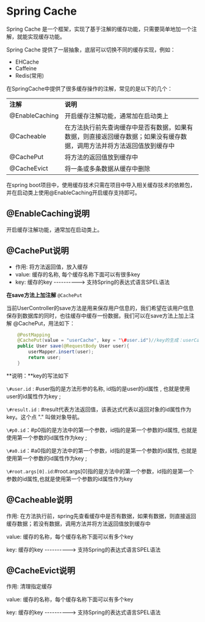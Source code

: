 # Spring Cache

Spring Cache 是一个框架，实现了基于注解的缓存功能，只需要简单地加一个注解，就能实现缓存功能。

Spring Cache 提供了一层抽象，底层可以切换不同的缓存实现，例如：

- EHCache
- Caffeine
- Redis(常用)

在SpringCache中提供了很多缓存操作的注解，常见的是以下的几个：

|   |   |
|---|---|
|**注解**|**说明**|
|@EnableCaching|开启缓存注解功能，通常加在启动类上|
|@Cacheable|在方法执行前先查询缓存中是否有数据，如果有数据，则直接返回缓存数据；如果没有缓存数据，调用方法并将方法返回值放到缓存中|
|@CachePut|将方法的返回值放到缓存中|
|@CacheEvict|将一条或多条数据从缓存中删除|

在spring boot项目中，使用缓存技术只需在项目中导入相关缓存技术的依赖包，并在启动类上使用@EnableCaching开启缓存支持即可。

## @EnableCaching**说明**

开启缓存注解功能，通常加在启动类上。

## **@CachePut说明**

- 作用: 将方法返回值，放入缓存
- value: 缓存的名称, 每个缓存名称下面可以有很多key
- key: 缓存的key ----------> 支持Spring的表达式语言SPEL语法

**在save方法上加注解** `@CachePut`

当前UserController的save方法是用来保存用户信息的，我们希望在该用户信息保存到数据库的同时，也往缓存中缓存一份数据，我们可以在save方法上加上注解 @CachePut，用法如下：

```Java
	@PostMapping
    @CachePut(value = "userCache", key = "\#user.id")//key的生成：userCache::1
    public User save(@RequestBody User user){
        userMapper.insert(user);
        return user;
    }
```

**说明：**key的写法如下

`\#user.id` : #user指的是方法形参的名称, id指的是user的id属性 , 也就是使用user的id属性作为key ;

`\#result.id` : #result代表方法返回值，该表达式代表以返回对象的id属性作为key。这个点 "." 叫做对象导航。

`\#p0.id`：#p0指的是方法中的第一个参数，id指的是第一个参数的id属性, 也就是使用第一个参数的id属性作为key ;

`\#a0.id`：#a0指的是方法中的第一个参数，id指的是第一个参数的id属性, 也就是使用第一个参数的id属性作为key ;

`\#root.args[0].id`:#root.args[0]指的是方法中的第一个参数，id指的是第一个参数的id属性,也就是使用第一个参数的id属性作为key

## **@Cacheable说明**

作用: 在方法执行前，spring先查看缓存中是否有数据，如果有数据，则直接返回缓存数据；若没有数据，调用方法并将方法返回值放到缓存中

value: 缓存的名称，每个缓存名称下面可以有多个key

key: 缓存的key ----------> 支持Spring的表达式语言SPEL语法

## **@CacheEvict说明**

作用: 清理指定缓存

value: 缓存的名称，每个缓存名称下面可以有多个key

key: 缓存的key ----------> 支持Spring的表达式语言SPEL语法